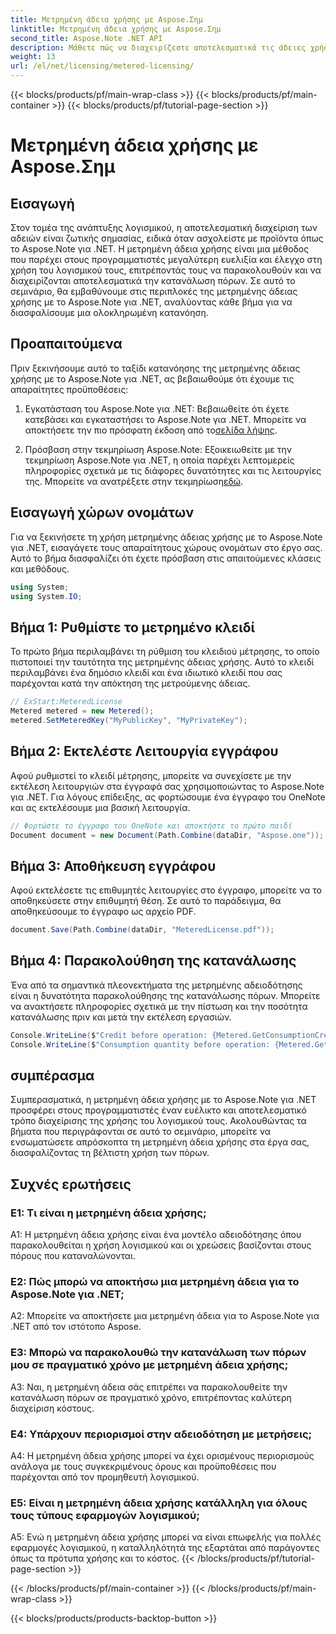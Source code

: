 ```yaml
---
title: Μετρημένη άδεια χρήσης με Aspose.Σημ
linktitle: Μετρημένη άδεια χρήσης με Aspose.Σημ
second_title: Aspose.Note .NET API
description: Μάθετε πώς να διαχειρίζεστε αποτελεσματικά τις άδειες χρήσης λογισμικού με το Aspose.Note για .NET μέσω μετρημένης άδειας χρήσης. Βελτιστοποιήστε τη χρήση των πόρων και ελέγξτε αποτελεσματικά το κόστος.
weight: 13
url: /el/net/licensing/metered-licensing/
---
```


{{< blocks/products/pf/main-wrap-class >}}
{{< blocks/products/pf/main-container >}}
{{< blocks/products/pf/tutorial-page-section >}}

# Μετρημένη άδεια χρήσης με Aspose.Σημ

## Εισαγωγή

Στον τομέα της ανάπτυξης λογισμικού, η αποτελεσματική διαχείριση των αδειών είναι ζωτικής σημασίας, ειδικά όταν ασχολείστε με προϊόντα όπως το Aspose.Note για .NET. Η μετρημένη άδεια χρήσης είναι μια μέθοδος που παρέχει στους προγραμματιστές μεγαλύτερη ευελιξία και έλεγχο στη χρήση του λογισμικού τους, επιτρέποντάς τους να παρακολουθούν και να διαχειρίζονται αποτελεσματικά την κατανάλωση πόρων. Σε αυτό το σεμινάριο, θα εμβαθύνουμε στις περιπλοκές της μετρημένης άδειας χρήσης με το Aspose.Note για .NET, αναλύοντας κάθε βήμα για να διασφαλίσουμε μια ολοκληρωμένη κατανόηση.

## Προαπαιτούμενα

Πριν ξεκινήσουμε αυτό το ταξίδι κατανόησης της μετρημένης άδειας χρήσης με το Aspose.Note για .NET, ας βεβαιωθούμε ότι έχουμε τις απαραίτητες προϋποθέσεις:

1.  Εγκατάσταση του Aspose.Note για .NET: Βεβαιωθείτε ότι έχετε κατεβάσει και εγκαταστήσει το Aspose.Note για .NET. Μπορείτε να αποκτήσετε την πιο πρόσφατη έκδοση από το[σελίδα λήψης](https://releases.aspose.com/note/net/).

2.  Πρόσβαση στην τεκμηρίωση Aspose.Note: Εξοικειωθείτε με την τεκμηρίωση Aspose.Note για .NET, η οποία παρέχει λεπτομερείς πληροφορίες σχετικά με τις διάφορες δυνατότητες και τις λειτουργίες της. Μπορείτε να ανατρέξετε στην τεκμηρίωση[εδώ](https://reference.aspose.com/note/net/).

## Εισαγωγή χώρων ονομάτων

Για να ξεκινήσετε τη χρήση μετρημένης άδειας χρήσης με το Aspose.Note για .NET, εισαγάγετε τους απαραίτητους χώρους ονομάτων στο έργο σας. Αυτό το βήμα διασφαλίζει ότι έχετε πρόσβαση στις απαιτούμενες κλάσεις και μεθόδους.

```csharp
using System;
using System.IO;
```

## Βήμα 1: Ρυθμίστε το μετρημένο κλειδί

Το πρώτο βήμα περιλαμβάνει τη ρύθμιση του κλειδιού μέτρησης, το οποίο πιστοποιεί την ταυτότητα της μετρημένης άδειας χρήσης. Αυτό το κλειδί περιλαμβάνει ένα δημόσιο κλειδί και ένα ιδιωτικό κλειδί που σας παρέχονται κατά την απόκτηση της μετρούμενης άδειας.

```csharp
// ExStart:MeteredLicense
Metered metered = new Metered();
metered.SetMeteredKey("MyPublicKey", "MyPrivateKey");
```

## Βήμα 2: Εκτελέστε Λειτουργία εγγράφου

Αφού ρυθμιστεί το κλειδί μέτρησης, μπορείτε να συνεχίσετε με την εκτέλεση λειτουργιών στα έγγραφά σας χρησιμοποιώντας το Aspose.Note για .NET. Για λόγους επίδειξης, ας φορτώσουμε ένα έγγραφο του OneNote και ας εκτελέσουμε μια βασική λειτουργία.

```csharp
// Φορτώστε το έγγραφο του OneNote και αποκτήστε το πρώτο παιδί
Document document = new Document(Path.Combine(dataDir, "Aspose.one"));
```

## Βήμα 3: Αποθήκευση εγγράφου

Αφού εκτελέσετε τις επιθυμητές λειτουργίες στο έγγραφο, μπορείτε να το αποθηκεύσετε στην επιθυμητή θέση. Σε αυτό το παράδειγμα, θα αποθηκεύσουμε το έγγραφο ως αρχείο PDF.

```csharp
document.Save(Path.Combine(dataDir, "MeteredLicense.pdf"));
```

## Βήμα 4: Παρακολούθηση της κατανάλωσης

Ένα από τα σημαντικά πλεονεκτήματα της μετρημένης αδειοδότησης είναι η δυνατότητα παρακολούθησης της κατανάλωσης πόρων. Μπορείτε να ανακτήσετε πληροφορίες σχετικά με την πίστωση και την ποσότητα κατανάλωσης πριν και μετά την εκτέλεση εργασιών.

```csharp
Console.WriteLine($"Credit before operation: {Metered.GetConsumptionCredit():F2}");
Console.WriteLine($"Consumption quantity before operation: {Metered.GetConsumptionQuantity():F2}");
```

## συμπέρασμα

Συμπερασματικά, η μετρημένη άδεια χρήσης με το Aspose.Note για .NET προσφέρει στους προγραμματιστές έναν ευέλικτο και αποτελεσματικό τρόπο διαχείρισης της χρήσης του λογισμικού τους. Ακολουθώντας τα βήματα που περιγράφονται σε αυτό το σεμινάριο, μπορείτε να ενσωματώσετε απρόσκοπτα τη μετρημένη άδεια χρήσης στα έργα σας, διασφαλίζοντας τη βέλτιστη χρήση των πόρων.

## Συχνές ερωτήσεις

### Ε1: Τι είναι η μετρημένη άδεια χρήσης;

A1: Η μετρημένη άδεια χρήσης είναι ένα μοντέλο αδειοδότησης όπου παρακολουθείται η χρήση λογισμικού και οι χρεώσεις βασίζονται στους πόρους που καταναλώνονται.

### Ε2: Πώς μπορώ να αποκτήσω μια μετρημένη άδεια για το Aspose.Note για .NET;

A2: Μπορείτε να αποκτήσετε μια μετρημένη άδεια για το Aspose.Note για .NET από τον ιστότοπο Aspose.

### Ε3: Μπορώ να παρακολουθώ την κατανάλωση των πόρων μου σε πραγματικό χρόνο με μετρημένη άδεια χρήσης;

A3: Ναι, η μετρημένη άδεια σάς επιτρέπει να παρακολουθείτε την κατανάλωση πόρων σε πραγματικό χρόνο, επιτρέποντας καλύτερη διαχείριση κόστους.

### Ε4: Υπάρχουν περιορισμοί στην αδειοδότηση με μετρήσεις;

A4: Η μετρημένη άδεια χρήσης μπορεί να έχει ορισμένους περιορισμούς ανάλογα με τους συγκεκριμένους όρους και προϋποθέσεις που παρέχονται από τον προμηθευτή λογισμικού.

### Ε5: Είναι η μετρημένη άδεια χρήσης κατάλληλη για όλους τους τύπους εφαρμογών λογισμικού;

A5: Ενώ η μετρημένη άδεια χρήσης μπορεί να είναι επωφελής για πολλές εφαρμογές λογισμικού, η καταλληλότητά της εξαρτάται από παράγοντες όπως τα πρότυπα χρήσης και το κόστος.
{{< /blocks/products/pf/tutorial-page-section >}}

{{< /blocks/products/pf/main-container >}}
{{< /blocks/products/pf/main-wrap-class >}}

{{< blocks/products/products-backtop-button >}}
